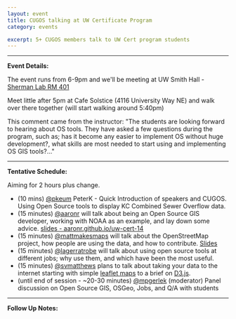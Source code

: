 ```yaml
---
layout: event
title: CUGOS talking at UW Certificate Program
category: events

excerpt: 5+ CUGOS members talk to UW Cert program students
---
```

 
---
__Event Details:__

The event runs from 6-9pm  and we'll be meeting at UW Smith Hall - [Sherman Lab RM 401](http://www.washington.edu/maps/#!/smi)

Meet little after 5pm at Cafe Solstice (4116 University Way NE) and walk over there together (will start walking around 5:40pm) 

This comment came from the instructor:
"The students are looking forward to hearing about OS tools.  They have asked a few questions during the program, such as; has it become any easier to implement OS without huge development?, what skills are most needed to start using and implementing OS GIS tools?..."

---
__Tentative Schedule:__

Aiming for 2 hours plus change.

- (10 mins) [@pkeum](https://github.com/keum) PeterK - Quick Introduction of speakers and CUGOS. Using Open Source tools to display KC Combined Sewer Overflow data. 
- (15 minutes) [@aaronr](https://github.com/aaronr) will talk about being an Open Source GIS developer, working with NOAA as an example, and lay down some advice. [slides - aaronr.github.io/uw-cert-14](http://aaronr.github.io/uw-cert-14)
- (15 minutes) [@mattmakesmaps](https://github.com/mattmakesmaps) will talk about the OpenStreetMap project, how people are using the data, and how to contribute. [Slides](https://speakerdeck.com/mattmakesmaps/osm-overview-uw-gis-cert-2014)
- (15 minutes) [@lagerratrobe](http://dl.dropboxusercontent.com/u/26575408/gis_cert/slide_1.html) will talk about using open source tools at different jobs; why use them, and which have been the most useful.
- (15 minutes) [@svmatthews](https://github.com/svmatthews) plans to talk about taking your data to the internet starting with simple [leaflet maps](http://leafletjs.com/) to a brief on [D3.js](http://d3js.org/).
- (until end of session - ~20-30 minutes) [@mpgerlek](https://github.com/mpgerlek) (moderator) Panel discussion on Open Source GIS, OSGeo, Jobs, and Q/A with students


---
__Follow Up Notes:__
